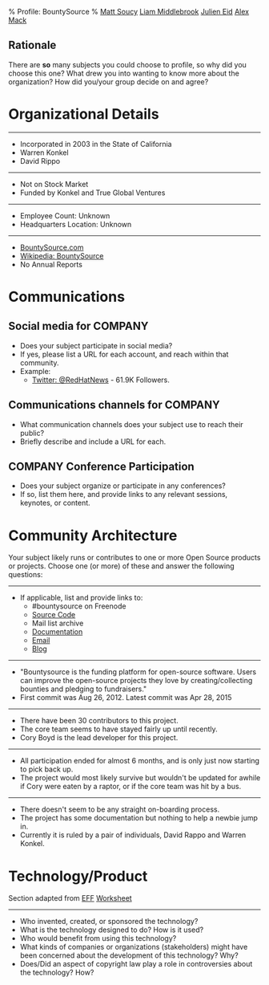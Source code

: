 % Profile: BountySource
% [Matt Soucy](mailto:msoucy@csh.rit.edu)
  [Liam Middlebrook](mailto:liammiddlebrook@gmail.com)
  [Julien Eid](mailto:jeid@csh.rit.edu)
  [Alex Mack](mailto:amm4108@rit.edu)


## Rationale

There are **so** many subjects you could choose to profile, so why did you choose this one?
What drew you into wanting to know more about the organization?
How did you/your group decide on and agree?


# Organizational Details

---

- Incorporated in 2003 in the State of California
- Warren Konkel
- David Rippo

---

- Not on Stock Market
- Funded by Konkel and True Global Ventures

---

- Employee Count: Unknown
- Headquarters Location: Unknown

---

- [BountySource.com](https://bountysource.com)
- [Wikipedia: BountySource](http://en.wikipedia.org/wiki/Bountysource)
- No Annual Reports


# Communications

## Social media for COMPANY

- Does your subject participate in social media?
- If yes, please list a URL for each account, and reach within that community.
- Example:
	- [Twitter: @RedHatNews](https://twitter.com/redhatnews) - 61.9K Followers.

## Communications channels for COMPANY

- What communication channels does your subject use to reach their public?
- Briefly describe and include a URL for each.

## COMPANY Conference Participation

- Does your subject organize or participate in any conferences?
- If so, list them here, and provide links to any relevant sessions, keynotes, or content.

# Community Architecture

Your subject likely runs or contributes to one or more Open Source products or projects. Choose one (or more) of these and answer the following questions:

---

- If applicable, list and provide links to:
	- #bountysource on Freenode
	- [Source Code](https://github.com/bountysource/frontend/)
	- Mail list archive
	- [Documentation](https://github.com/bountysource/frontend/wiki/)
	- [Email](support@bountysource.com)
	- [Blog](http://blog.bountysource.com/)

---

- "Bountysource is the funding platform for open-source software. Users can improve the open-source 
projects they love by creating/collecting bounties and pledging to fundraisers."
- First commit was Aug 26, 2012. Latest commit was Apr 28, 2015

---

- There have been 30 contributors to this project.
- The core team seems to have stayed fairly up until recently.
- Cory Boyd is the lead developer for this project.

---

- All participation ended for almost 6 months, and is only just now starting to pick back up.
- The project would most likely survive but wouldn't be updated for awhile if Cory were eaten by a raptor, or if the core team was hit by a bus.

---

- There doesn't seem to be any straight on-boarding process.
- The project has some documentation but nothing to help a newbie jump in.
- Currently it is ruled by a pair of individuals, David Rappo and Warren Konkel.


# Technology/Product

Section adapted from [EFF](EFF) [Worksheet](http://www.teachingcopyright.org/handout/technology-history-worksheet)

---

- Who invented, created, or sponsored the technology?
- What is the technology designed to do? How is it used?
- Who would benefit from using this technology?
- What kinds of companies or organizations (stakeholders) might have been concerned about the development of this technology? Why?
- Does/Did an aspect of copyright law play a role in controversies about the technology? How?


